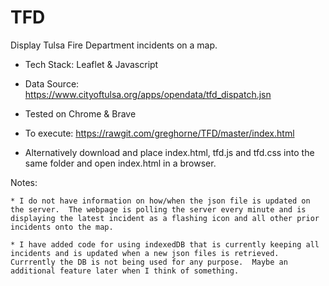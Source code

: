 # TFD

Display Tulsa Fire Department incidents on a map.

* Tech Stack: Leaflet & Javascript

* Data Source: https://www.cityoftulsa.org/apps/opendata/tfd_dispatch.jsn

* Tested on Chrome & Brave

* To execute: https://rawgit.com/greghorne/TFD/master/index.html

* Alternatively download and place index.html, tfd.js and tfd.css into the same folder and open index.html in a browser.

Notes:
    
    * I do not have information on how/when the json file is updated on the server.  The webpage is polling the server every minute and is displaying the latest incident as a flashing icon and all other prior incidents onto the map.

    * I have added code for using indexedDB that is currently keeping all incidents and is updated when a new json files is retrieved.  Currrently the DB is not being used for any purpose.  Maybe an additional feature later when I think of something.


